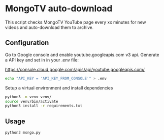 # MongoTV auto-download

This script checks MongoTV YouTube page every xx minutes for new videos and auto-download them to archive.

## Configuration
Go to Google console and enable youtube.googleapis.com v3 api.
Generate a API key and set in in your .env file:

https://console.cloud.google.com/apis/api/youtube.googleapis.com/
```bash
echo "API_KEY = 'API_KEY_FROM_CONSOLE'" > .env 
```



Setup a virtual environment and install dependencies

```bash
python3 -m venv venv/
source venv/bin/activate
python3 install -r requirements.txt
```

## Usage

```bash
python3 mongo.py
```